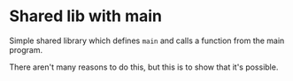 # Shared lib with main #

Simple shared library which defines `main` and calls a function from
the main program.

There aren't many reasons to do this, but this is to show that it's
possible.